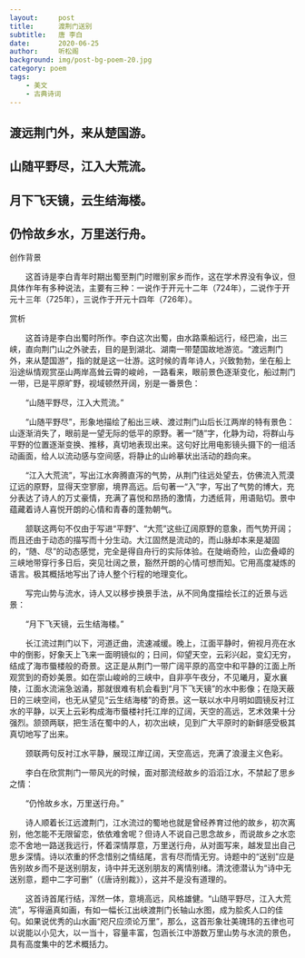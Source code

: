 ```yaml
---
layout:     post
title:      渡荆门送别
subtitle:   唐 李白
date:       2020-06-25
author:     听松阁
background: img/post-bg-poem-20.jpg
category: poem
tags:
    - 美文
    - 古典诗词
---
```


## 渡远荆门外，来从楚国游。

## 山随平野尽，江入大荒流。

## 月下飞天镜，云生结海楼。

## 仍怜故乡水，万里送行舟。





创作背景



　　这首诗是李白青年时期出蜀至荆门时赠别家乡而作，这在学术界没有争议，但具体作年有多种说法，主要有三种：一说作于开元十二年（724年），二说作于开元十三年（725年），三说作于开元十四年（726年）。





赏析



　　这首诗是李白出蜀时所作。李白这次出蜀，由水路乘船远行，经巴渝，出三峡，直向荆门山之外驶去，目的是到湖北、湖南一带楚国故地游览。“渡远荆门外，来从楚国游”，指的就是这一壮游。这时候的青年诗人，兴致勃勃，坐在船上沿途纵情观赏巫山两岸高耸云霄的峻岭，一路看来，眼前景色逐渐变化，船过荆门一带，已是平原旷野，视域顿然开阔，别是一番景色：



　　“山随平野尽，江入大荒流。”



　　“山随平野尽”，形象地描绘了船出三峡、渡过荆门山后长江两岸的特有景色：山逐渐消失了，眼前是一望无际的低平的原野。著一“随”字，化静为动，将群山与平野的位置逐渐变换、推移，真切地表现出来。这句好比用电影镜头摄下的一组活动画面，给人以流动感与空间感，将静止的山岭摹状出活动的趋向来。



　　“江入大荒流”，写出江水奔腾直泻的气势，从荆门往远处望去，仿佛流入荒漠辽远的原野，显得天空寥廓，境界高远。后句著一“入”字，写出了气势的博大，充分表达了诗人的万丈豪情，充满了喜悦和昂扬的激情，力透纸背，用语贴切。景中蕴藏着诗人喜悦开朗的心情和青春的蓬勃朝气。



　　颔联这两句不仅由于写进“平野”、“大荒”这些辽阔原野的意象，而气势开阔；而且还由于动态的描写而十分生动。大江固然是流动的，而山脉却本来是凝固的，“随、尽”的动态感觉，完全是得自舟行的实际体验。在陡峭奇险，山峦叠嶂的三峡地带穿行多日后，突见壮阔之景，豁然开朗的心情可想而知。它用高度凝炼的语言。极其概括地写出了诗人整个行程的地理变化。



　　写完山势与流水，诗人又以移步换景手法，从不同角度描绘长江的近景与远景：



　　“月下飞天镜，云生结海楼。”



　　长江流过荆门以下，河道迂曲，流速减缓。晚上，江面平静时，俯视月亮在水中的倒影，好象天上飞来一面明镜似的；日间，仰望天空，云彩兴起，变幻无穷，结成了海市蜃楼般的奇景。这正是从荆门一带广阔平原的高空中和平静的江面上所观赏到的奇妙美景。如在崇山峻岭的三峡中，自非亭午夜分，不见曦月，夏水襄陵，江面水流湍急汹涌，那就很难有机会看到“月下飞天镜”的水中影像；在隐天蔽日的三峡空间，也无从望见“云生结海楼”的奇景。这一联以水中月明如圆镜反衬江水的平静，以天上云彩构成海市蜃楼衬托江岸的辽阔，天空的高远，艺术效果十分强烈。颔颈两联，把生活在蜀中的人，初次出峡，见到广大平原时的新鲜感受极其真切地写了出来。



　　颈联两句反衬江水平静，展现江岸辽阔，天空高远，充满了浪漫主义色彩。



　　李白在欣赏荆门一带风光的时候，面对那流经故乡的滔滔江水，不禁起了思乡之情：



　　“仍怜故乡水，万里送行舟。”



　　诗人顺着长江远渡荆门，江水流过的蜀地也就是曾经养育过他的故乡，初次离别，他怎能不无限留恋，依依难舍呢？但诗人不说自己思念故乡，而说故乡之水恋恋不舍地一路送我远行，怀着深情厚意，万里送行舟，从对面写来，越发显出自己思乡深情。诗以浓重的怀念惜别之情结尾，言有尽而情无穷。诗题中的“送别”应是告别故乡而不是送别朋友，诗中并无送别朋友的离情别绪。清沈德潜认为“诗中无送别意，题中二字可删”（《唐诗别裁》），这并不是没有道理的。



　　这首诗首尾行结，浑然一体，意境高远，风格雄健。“山随平野尽，江入大荒流”，写得逼真如画，有如一幅长江出峡渡荆门长轴山水图，成为脍炙人口的佳句。如果说优秀的山水画“咫尺应须论万里”，那么，这首形象壮美瑰玮的五律也可以说能以小见大，以一当十，容量丰富，包涵长江中游数万里山势与水流的景色，具有高度集中的艺术概括力。
